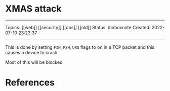 # XMAS attack
---
Topics: [[web]] [[security]] [[dos]] [[old]]
Status: #inboxnote
Created: 2022-07-10 23:23:37

---

This is done by setting `FIN`, `PSH`, `URG` flags to on in a TCP packet and this causes a device to crash

Most of this will be blocked

# References
